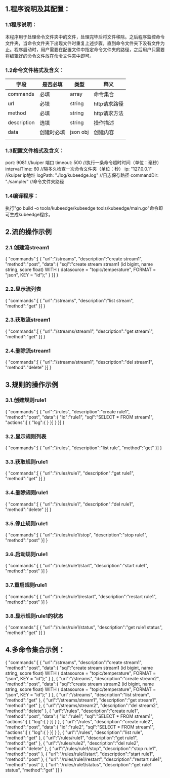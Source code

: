 ## 1.程序说明及其配置：

### 1.1程序说明：

​    本程序用于处理命令文件夹中的文件，处理完毕后将文件移除。之后程序监控命令文件夹，当命令文件夹下出现文件时重复上述步骤，直到命令文件夹下没有文件为止。程序启动时，用户需要在配置文件中指定命令文件夹的路径，之后用户只需要将编辑好的命令文件放在命令文件夹中即可。

### 1.2命令文件格式及含义：

| 字段        | 是否必填   | 类型     | 释义         |
| ----------- | ---------- | -------- | ------------ |
| commands    | 必填       | array    | 命令集合     |
| url         | 必填       | string   | http请求路径 |
| method      | 必填       | string   | http请求方法 |
| description | 选填       | string   | 操作描述     |
| data        | 创建时必填 | json obj | 创建内容     |
|             |            |          |              |

### 1.3配置文件格式及含义：

port: 9081  //kuiper 端口
timeout: 500  //执行一条命令超时时间（单位：毫秒）
intervalTime: 60  //隔多久检查一次命令文件夹（单位：秒）
ip: "127.0.0.1" //kuiper ip地址
logPath: "./log/kubeedge.log" //日志保存路径
commandDir: "./sample/" //命令文件夹路径

### 1.4编译程序：

执行"go build -o tools/kubeedge/kubeedge tools/kubeedge/main.go"命令即可生成kubeedge程序。

## 2.流的操作示例

### 2.1.创建流stream1

{
    "commands":[
        {
            "url":"/streams",
            "description":"create stream1",
            "method":"post",
            "data":{
                "sql":"create stream stream1 (id bigint, name string, score float) WITH ( datasource = \"topic/temperature\", FORMAT = \"json\", KEY = \"id\");"
            }
        }]
}

### 2.2.显示流列表

{
    "commands":[
        {
            "url":"/streams",
            "description":"list stream",
            "method":"get"
        }]
}

### 2.3.获取流stream1

{
    "commands":[
        {
            "url":"/streams/stream1",
            "description":"get stream1",
            "method":"get"
        }]
}

### 2.4.删除流stream1

{
    "commands":[
        {
            "url":"/streams/stream1",
            "description":"del stream1",
            "method":"delete"
        }]
}

## 3.规则的操作示例

### 3.1.创建规则rule1

{
    "commands":[
        {
            "url":"/rules",
            "description":"create rule1",
            "method":"post",
            "data":{
                "id":"rule1",
                "sql":"SELECT * FROM stream1",
                "actions":[
                    {
                        "log":{
                        }
                    }]
            }
        }]
}

### 3.2.显示规则列表

{
    "commands":[
        {
            "url":"/rules",
            "description":"list rule",
            "method":"get"
        }]
}

### 3.3.获取规则rule1

{
    "commands":[
        {
            "url":"/rules/rule1",
            "description":"get rule1",
            "method":"get"
        }]
}

### 3.4.删除规则rule1

{
    "commands":[
        {
            "url":"/rules/rule1",
            "description":"del rule1",
            "method":"delete"
        }]
}

### 3.5.停止规则rule1

{
    "commands":[
        {
            "url":"/rules/rule1/stop",
            "description":"stop rule1",
            "method":"post"
        }]
}

### 3.6.启动规则rule1

{
    "commands":[
        {
            "url":"/rules/rule1/start",
            "description":"start rule1",
            "method":"post"
        }]
}

### 3.7.重启规则rule1

{
    "commands":[
        {
            "url":"/rules/rule1/restart",
            "description":"restart rule1",
            "method":"post"
        }]
}

### 3.8.显示规则rule1的状态

{
    "commands":[
        {
            "url":"/rules/rule1/status",
            "description":"get rule1 status",
            "method":"get"
        }]
}

## 4.多命令集合示例：

{
    "commands":[
        {
            "url":"/streams",
            "description":"create stream1",
            "method":"post",
            "data":{
                "sql":"create stream stream1 (id bigint, name string, score float) WITH ( datasource = \"topic/temperature\", FORMAT = \"json\", KEY = \"id\");"
            }
        },
        {
            "url":"/streams",
            "description":"create stream2",
            "method":"post",
            "data":{
                "sql":"create stream stream2 (id bigint, name string, score float) WITH ( datasource = \"topic/temperature\", FORMAT = \"json\", KEY = \"id\");"
            }
        },
        {
            "url":"/streams",
            "description":"list stream",
            "method":"get"
        },
        {
            "url":"/streams/stream1",
            "description":"get stream1",
            "method":"get"
        },
        {
            "url":"/streams/stream2",
            "description":"del stream2",
            "method":"delete"
        },
        {
            "url":"/rules",
            "description":"create rule1",
            "method":"post",
            "data":{
                "id":"rule1",
                "sql":"SELECT * FROM stream1",
                "actions":[
                    {
                        "log":{
                        }
                    }]
            }
        },
        {
            "url":"/rules",
            "description":"create rule2",
            "method":"post",
            "data":{
                "id":"rule2",
                "sql":"SELECT * FROM stream1",
                "actions":[
                    {
                        "log":{
                        }
                    }]
            }
        },
        {
            "url":"/rules",
            "description":"list rule",
            "method":"get"
        },
        {
            "url":"/rules/rule1",
            "description":"get rule1",
            "method":"get"
        },
        {
            "url":"/rules/rule2",
            "description":"del rule2",
            "method":"delete"
        },
        {
            "url":"/rules/rule1/stop",
            "description":"stop rule1",
            "method":"post"
        },
        {
            "url":"/rules/rule1/start",
            "description":"start rule1",
            "method":"post"
        },
        {
            "url":"/rules/rule1/restart",
            "description":"restart rule1",
            "method":"post"
        },
        {
            "url":"/rules/rule1/status",
            "description":"get rule1 status",
            "method":"get"
        }]
}
